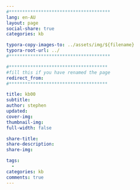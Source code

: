 ```yaml
---
#**************************************
lang: en-AU
layout: page
social-share: true
categories: kb

typora-copy-images-to: ../assets/img/${filename}
typora-root-url: ../
#**************************************

#*************************************
#fill this if you have renamed the page
redirect_from:
#*************************************

title: kb00
subtitle: 
author: stephen
updated: 
cover-img: 
thumbnail-img: 
full-width: false

share-title: 
share-description: 
share-img: 

tags:
  -
categories: kb
comments: true
---
```


